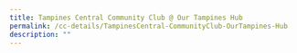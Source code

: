 ```yaml
---
title: Tampines Central Community Club @ Our Tampines Hub
permalink: /cc-details/TampinesCentral-CommunityClub-OurTampines-Hub
description: ""
---
```

